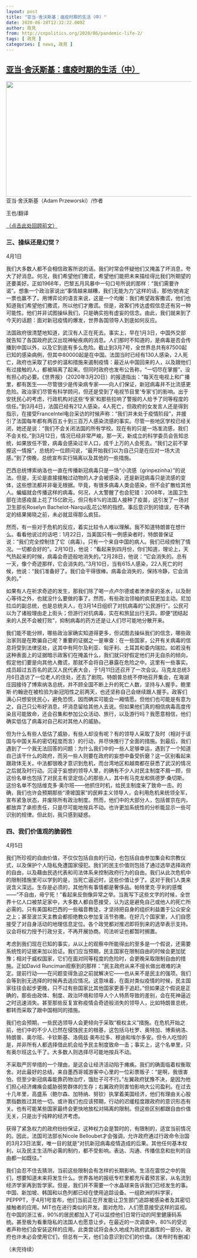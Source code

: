 ```yaml
---
layout: post
title: "亚当·舍沃斯基：瘟疫时期的生活（中）"
date: 2020-06-28T12:32:22.000Z
author: 政見
from: http://cnpolitics.org/2020/06/pandemic-life-2/
tags: [ 政見 ]
categories: [ news, 政見 ]
---
```

<!--1593347542000-->
[亚当·舍沃斯基：瘟疫时期的生活（中）](http://cnpolitics.org/2020/06/pandemic-life-2/)
------

<div>
<p><a href="http://cnpolitics.org/wp-content/uploads/2020/06/2020062702.png"><img class="alignnone size-full wp-image-13230" src="http://cnpolitics.org/wp-content/uploads/2020/06/2020062702.png" alt="" width="566" height="314" srcset="http://cnpolitics.org/wp-content/uploads/2020/06/2020062702.png 566w, http://cnpolitics.org/wp-content/uploads/2020/06/2020062702-300x166.png 300w" sizes="(max-width: 566px) 100vw, 566px" /></a><br />亚当·舍沃斯基（Adam Przeworski）/作者</p><p>王也/翻译</p><p><a href="http://cnpolitics.org/2020/06/pandemic-life-1/">（点击此处回顾前文）</a></p><h3>三、操纵还是幻觉？</h3><p>4月1日</p><p>我们大多数人都不会相信政客所说的话。我们时常会怀疑他们又掩盖了坏消息，夸大了好消息。何况，我们希望他们撒谎，希望他们能把未来描绘得比我们所期望的还要美好。正如1968年，巴黎五月风暴中一句口号所说的那样：“我们需要许诺”。想象一个政治家说出“事情越来越糟，我们无能为力”这样的话，那他/她肯定一票也赢不了。用博弈论的语言来说，这是一个均衡：我们希望政客撒谎，他们也知道我们希望他们撒谎，所以他们才撒谎。但是，政客们传达虚假信息还有另一种可能性。他们并非试图操纵我们，只是确实抱有虚妄的信念。由此，我们就来到了今天的话题：面对新冠疫情的爆发，世界各国领导人到底如何反应。</p><p>法国政府很清楚地知道，武汉有人正在死去。事实上，早在1月3日，中国外交部就告知了各国政府武汉出现神秘疾病的消息。人们那时不知道的，是病毒是否会传播到中国以外，以及它到底有多么危险。截止到3月7号，全世界总共有87500起已知的感染病例，但其中80000起是在中国。法国当时已经有130人感染，2人死亡，政府也采取了初步的温和措施来遏制疫情：最近从中国回来的人，以及跟他们有过接触的人，都被隔离了起来。但同时政府也发布公告称，“一切尽在掌握”，没有担心的必要。《世界报》（2020年3月20日）的报道指出：“每天在电视上和广播里，都有医生——尽管很少是传染病专家——向人们保证，新冠病毒并不比流感更危险。政治家们尽管有科学顾问，但还是受到了电视节目里‘专家’们的影响。出于安抚民心的考虑，行政机构对这些‘专家’和那些拉响了警报的人给予了同等程度的信任。”到3月4日，法国已经有212人感染，4人死亡，但政府的女发言人还是得到指示，在接受FranceIntel电台采访的时候声称：“我们并未处于疫情阶段”，并援引了法国每年都有两百五十到三百万人感染流感的事实。尽管一些地区学校已经关闭，她还是说：“我们不会关闭法国的所有学校。现在有的只是一场准流感，我们不会关校。”到3月12日，情况已经非常严峻。那一天，新成立的科学委员会告知总统，如果放任不管，病毒会感染过半人口，成千上万的人会死去。“我们之前不掌握这一情报”，总统的一位顾问说，“最开始我们以为自己只是在应对一场大流感。”到了傍晚，总统宣布实行隔离以及其他的一些措施。</p><p>巴西总统博索纳洛也一直在传播新冠病毒只是一场“小流感（grinpezinha）”的说法。但是，无论是直接接触过动物的人才会被感染，还是新冠病毒只是流感的变体，这些想法都并非毫无根据。毕竟，有很多病毒人类会感染，但不会扩散给其他人。蝙蝠就会传播这样的病毒。何况，人太警醒了也会犯错：2008年，法国卫生部在流感疫苗上花了15亿欧元，但只有8%的法国人接种了疫苗，这引发了一场对卫生部长Roselyn Bachelot-Narqui乱花公帑的指控。事后意识到的错误，在不确定的结果揭晓之前，未必就显得那么疯狂。</p><p>然而，有一些对于危机的反应，着实比较令人难以理解。我不知道特朗普在想什么。看看他说过的话吧：1月22日，当美国只有一例感染者时，特朗普保证说：“我们完全控制住了它（病毒）。只有一个来自中国的病人。我们已经控制了情况。一切都会好的”。2月10日，他说：“看起来到四月份，你们知道，理论上，天气热起来的时候，病毒会奇迹般地消失的。”2月28日，他说：“它会消失的。总有一天，像个奇迹那样，它会消失的。”3月10日，当有615人感染，22人死亡的时候，他说：“我们准备好了。我们会干得很棒。病毒会消失的，保持冷静，它会消失的。”</p><p>如果有人在祈求奇迹的发生，那我们除了喝一点卢尔德或者渗渗泉的圣水，以及耐心等待之外，也就没什么要做的事了。然而，有些政治领袖的疯狂更加主动。尼加拉瓜的副总统，也是总统夫人，在3月14日组织了对抗病毒的“公民游行”。公民可以为了诸般理由走上街头；但游行对抗病毒，实在和旅鼠出行无异。即便“团结起来的人民不会被打败”，抑制病毒的药方还是让人们尽可能地分散开来。</p><p>我们能不能分辨，哪些政治家确实知道得更多，但试图去操纵我们的信念，哪些政治家则是在欺骗自己呢？重要的证据之一是审查：在一些国家，公开有关病毒的信息将受到法律惩处，这其中有阿尔及利亚、匈牙利、土耳其和委内瑞拉。如若没有这种表面上的证据暗示政客们在掩盖什么，我们就只好假定他们并无自杀的倾向，假定他们要是向其他人撒谎，那就不会将自己暴露在危险之中。这里有一些事实。成员超过五百名的武汉人民代表大会，于1月11日还召开了一次会议。马克龙总统3月6日造访了一位老人的住处，还去了剧院。特朗普总统不停地召开集会，在海湖庄园接待了博索纳洛总统，并不顾全国不断上升的死亡人数，坚持与人握手。鲍里斯·约翰逊在被检验为新冠阳性之前两天，也还坚称自己会继续跟人握手。政客们满心只想安抚民心，避免恐慌，因而确实可能会一厢情愿。但他们也可能是有意为之，自己只公布好消息，坏消息留给其他人去说。但如果他们真的相信病毒高度传染且可能致命，还会召集和参加公众活动、旅行，以及游行吗？我愿意相信，他们确实低估了病毒对自己和对其他人的威胁。</p><p>但为什么有些人低估了威胁，有些人却没有呢？有的领导人采取了及时（相对于该国与中国关系的密切程度而言）的行动，并尽快推行了全面的措施。到最后，我们遇到了一个我无法回答的问题：为什么我们中的一些人足够幸运，遇到了一个知道自己该干什么的政府，而另一些人则要在政府的妄想中备受折磨？这一区别看起来跟政体无关。中法都很晚才意识到危机，而台湾地区和越南都在获悉了武汉的情况之后就及时行动。沉浸于妄想的领导人里，的确有不少人对民主制度不屑一顾，但这份名单也包括了对民主有坚定信心的那些人，其中有马克龙和佩德罗·桑切斯。这份名单不包括维克多·奥尔班——他抓住时机，给民主制度来了致命一击。的确，我们也许会预期那些“滑坡国家”的民粹主义领导人，会利用危机来统领全军，宣布紧急状态，并废除所有政治制度。然而，他们中的大部分人，包括普京在内，都放弃了承担责任，只是尽可能地按兵不动。也许更加系统性的分析能显示一些可识别的规律。但此刻，我只感到疑惑。</p><h3>四、我们价值观的脆弱性</h3><p>4月5日</p><p>我们所珍视的自由价值，不仅仅包括自由的行动，也包括自由参加集会和宗教仪式，以及保护个人隐私免遭国家侵犯。我们的民主价值则包括了通过选举选择政府的自由，以及藉由民选代表和司法体系来控制政府行为的自由。我们从此次危机中的限制措施里可以学到的是，当死亡逼近时，这些价值让步了。这对于我们人类来说含义深远。生存是必须的，其他所有事情都是奢侈品。帕特里克·亨利的感慨——“不自由，毋宁死！”看起来反倒像异常之举。当我写下这些文字的时候，全世界十亿人口被禁足家中，大多数人都自愿接受，认为这是避免自己或他人的死亡所必需的。只有美国和巴西的一些福音教徒，才坚持把自身的组织利益置于公众安全之上；甚至波兰天主教会都拒绝教众参加复活节弥撒。在好几个国家里，人们自愿接受了对自身活动的地理信息定位。各个政党都对推迟即将到来的选举表示支持。议会将权力授予行政分支，不再开展协商。司法听证也都暂时搁置。</p><p>考虑到我们现在已知的事实，从以上的观察中所能得出的至多是一个假说，还需要系统性的证据来加以验证。我们应当预期，民主国家在限制自由的时候会更加犹豫；相对于威权国家，它们在面对同等程度的危险时，会更晚采取限制自由的措施。正如David Runciman观察到的那样：“民主政府从来不擅长做出艰难的决定。提前行动——在问题变得急迫之前就解决它——也从来不是民主的强项。我们会等到别无选择的时候再去适应情况。这意味着，在面对类似疫情的时候，民主国家往往会起步更晚，只不过有些国家比其他国家更善于追赶。”但如果这个假说是正确的，那些由政体、制度、政治环境和领导人个人特质导致的差别，会在死神逼近之时迅速消失。甚至那些反复宣称疫情会奇迹般消失的领导人，比如特朗普总统，都转而采取了跟中国相同的措施。</p><p>我们也会预期，一些民选领导人会更倾向于采取“极权主义”措施。在危机开始之前，他们中的不少人已然在侵蚀民主的根基，这包括马杜罗、奥特加、博索纳洛、特朗普、奥尔班、卡钦斯基、洛佩兹·奥布拉多、穆迪和埃尔多安。但令人吃惊的是，并非所有人都选择借此机会给予民主制度致命一击；事实上，这个名单里，只有奥尔班这么干了。大多数人则选择尽可能地按兵不动。</p><p>不采取严厉举措的一个理由，是这会让经济活动陷于瘫痪。我们的确面临着权衡取舍。对此最好的总结，来自墨西哥城游客中心里的一位彩票贩子：“是啊，我很害怕，但至少新冠病毒能靠药物治疗，饿肚子可不行。”左翼政府犹豫不决，是因为他们担心经济瘫痪会威胁弱势群体的生存；右翼政府则害怕影响大公司盈利。在过去十几年里，高盛系（鲍尔森、加特纳、努钦）执掌着美国经济，他们有理由关心股票指数胜过其他一切。或许我们也应该预期，行动的迟缓程度跟政府的意识形态有关。也有可能某些国家最终会更快地放松对隔离的限制。但这些区别都跟自由价值无关，只是出于纯粹的经济考虑。</p><p>获得了紧急权力的政府纷纷保证，这种权力会是暂时的，有限制的，适宜当前情况的。因此，法国司法部长Nicole Belloubet才会强调，允许政府通过行政命令治国的3月23日法案，唯一目的就是“对抗新冠病毒疫情造成的后果。其他任何基本权利，以及民主生活所必需的制约，都不受影响。表达、沟通、传播信息和批判的自由都一如既往。”</p><p>我们会忍不住去猜测，当前这些限制会有怎样的长期影响。生活在震惊之中的我们，想要知道未来将发生什么。世界各地的报纸专栏里都充斥着预言家，从名流到经济学家再到哲学家。但是，我们并不需要一个水晶球来告诉我们已经发生的事。中国、新加坡、韩国和以色列都已经在使用追踪设备。一组欧洲的科学家，PEPPPT，于4月1号宣布，他们当前正在开发能让卫生部门追踪被感染者及其密切接触者的应用。MIT也在进行类似的开发。面对危险，人们愿意接受这样的监视。在中国的浙江省，90%的居民都加入了可以监控他们日常行动的阿里健康码系统。甚至极为看重隐私的法国人也愿意让步。在最近的一次调查中，80%的受访者声称他们会安装这样的应用。此类尝试将会永久地成为政府武器库的一部分。政府也许未必会使用它们，但总有一天，他们会意识到它们的价值。（发布时有删减）</p><p>（未完待续）</p>
</div>
